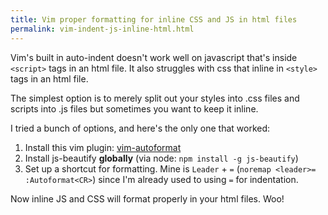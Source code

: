 ```yaml
---
title: Vim proper formatting for inline CSS and JS in html files
permalink: vim-indent-js-inline-html.html
---
```


Vim's built in auto-indent doesn't work well on javascript that's inside `<script>` tags in an html file.
It also struggles with css that inline in `<style>` tags in an html file.

The simplest option is to merely split out your styles into .css files and scripts into .js files but sometimes you want to keep it inline.

I tried a bunch of options, and here's the only one that worked:

1. Install this vim plugin: [vim-autoformat](https://github.com/Chiel92/vim-autoformat)
2. Install js-beautify **globally** (via node: `npm install -g js-beautify`)
3. Set up a shortcut for formatting. Mine is `Leader` + `=` (`noremap <leader>= :Autoformat<CR>`) since I'm already used to using `=` for indentation.

Now inline JS and CSS will format properly in your html files. Woo!
